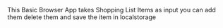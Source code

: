 This Basic Browser App takes Shopping List Items as input you can add them delete them and save the item in localstorage
